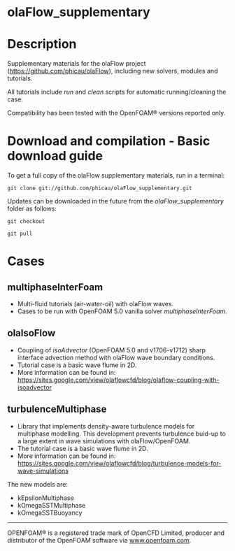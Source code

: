 olaFlow_supplementary
======

# Description

Supplementary materials for the olaFlow project (https://github.com/phicau/olaFlow), including new solvers, modules and tutorials.

All tutorials include *run* and *clean* scripts for automatic running/cleaning the case.

Compatibility has been tested with the OpenFOAM® versions reported only.

# Download and compilation - Basic download guide

To get a full copy of the olaFlow supplementary materials, run in a terminal:

`git clone git://github.com/phicau/olaFlow_supplementary.git`

Updates can be downloaded in the future from the *olaFlow_supplementary* folder as follows:

`git checkout`

`git pull`

# Cases

## multiphaseInterFoam

- Multi-fluid tutorials (air-water-oil) with olaFlow waves.
- Cases to be run with OpenFOAM 5.0 vanilla solver *multiphaseInterFoam*.

## olaIsoFlow

- Coupling of *isoAdvector* (OpenFOAM 5.0 and v1706-v1712) sharp interface advection method with olaFlow wave boundary conditions.
- Tutorial case is a basic wave flume in 2D.
- More information can be found in: https://sites.google.com/view/olaflowcfd/blog/olaflow-coupling-with-isoadvector

## turbulenceMultiphase

- Library that implements density-aware turbulence models for multiphase modelling. This development prevents turbulence buid-up to a large extent in wave simulations with olaFlow/OpenFOAM.
- The tutorial case is a basic wave flume in 2D.
- More information can be found in: https://sites.google.com/view/olaflowcfd/blog/turbulence-models-for-wave-simulations

The new models are:

- kEpsilonMultiphase
- kOmegaSSTMultiphase
- kOmegaSSTBuoyancy

----------------------------------------------------------
OPENFOAM®  is a registered trade mark of OpenCFD Limited, producer and distributor of the OpenFOAM software via www.openfoam.com.